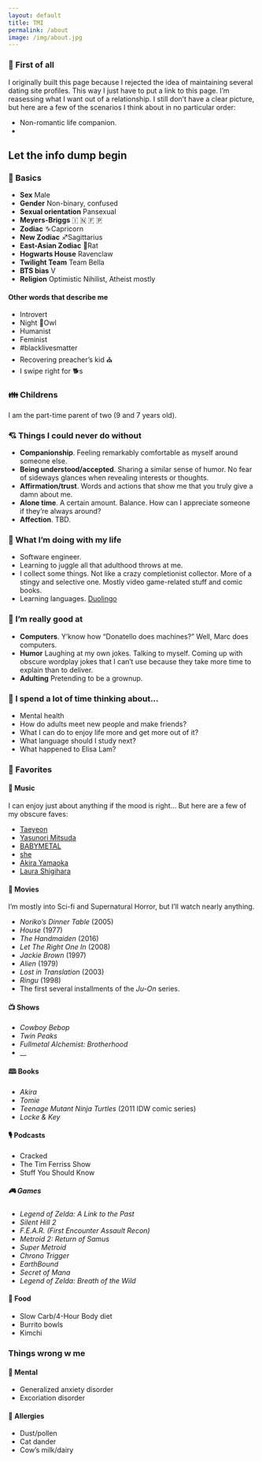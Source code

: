 ```yaml
---
layout: default
title: TMI
permalink: /about
image: /img/about.jpg
---
```


### 🏁 First of all

I originally built this page because I rejected the idea of maintaining several dating site profiles. This way I just have to put a link to this page.
I’m reasessing what I want out of a relationship. I still don’t have a clear picture, but here are a few of the scenarios I think about in no particular order:

- Non-romantic life companion.
- 

## Let the info dump begin

### 🔰 Basics

- **Sex** Male
- **Gender** Non-binary, confused
- **Sexual orientation** Pansexual
- **Meyers-Briggs** 🇮 🇳 🇫 🇵
- **Zodiac** ♑Capricorn
- **New Zodiac** ♐Sagittarius
- **East-Asian Zodiac** 🐀Rat
- **Hogwarts House** Ravenclaw
- **Twilight Team** Team Bella
- **BTS bias** V
- **Religion** Optimistic Nihilist, Atheist mostly

#### Other words that describe me

- Introvert
- Night 🦉Owl
- Humanist
- Feminist
- #blacklivesmatter
- Recovering preacher’s kid ⛪
- I swipe right for 🐕s

### 👪 Childrens

I am the part-time parent of two (9 and 7 years old).

### 💘 Things I could never do without

- **Companionship**. Feeling remarkably comfortable as myself around someone else.
- **Being understood/accepted**. Sharing a similar sense of humor. No fear of sideways glances when revealing interests or thoughts.
- **Affirmation/trust**. Words and actions that show me that you truly give a damn about me.
- **Alone time**. A certain amount. Balance. How can I appreciate someone if they’re always around?
- **Affection**. TBD.

### 💼 What I’m doing with my life

- Software engineer.
- Learning to juggle all that adulthood throws at me.
- I collect some things. Not like a crazy completionist collector. More of a stingy and selective one. Mostly video game-related stuff and comic books.
- Learning languages. [Duolingo](https://www.duolingo.com/radsectors)

### 💯 I’m really good at

- **Computers**. Y’know how “Donatello does machines?” Well, Marc does computers.
- **Humor** Laughing at my own jokes. Talking to myself. Coming up with obscure wordplay jokes that I can’t use because they take more time to explain than to deliver.
- **Adulting** Pretending to be a grownup.

### 🤔 I spend a lot of time thinking about…

- Mental health
- How do adults meet new people and make friends?
- What I can do to enjoy life more and get more out of it?
- What language should I study next?
- What happened to Elisa Lam?

### 💖 Favorites

#### 🎼 Music

I can enjoy just about anything if the mood is right… But here are a few of my obscure faves:

- [Taeyeon](https://youtu.be/im1UUY8dQIk)
- [Yasunori Mitsuda](https://en.wikipedia.org/wiki/Yasunori_Mitsuda)
- [BABYMETAL](http://www.babymetal.com)
- [she](http://www.shemusic.org)
- [Akira Yamaoka](http://www.akirayamaoka.jp)
- [Laura Shigihara](https://www.youtube.com/user/supershigi)

#### 🎦 Movies

I’m mostly into Sci-fi and Supernatural Horror, but I’ll watch nearly anything.

- _Noriko’s Dinner Table_ (2005)
- _House_ (1977)
- _The Handmaiden_ (2016)
- _Let The Right One In_ (2008)
- _Jackie Brown_ (1997)
- _Alien_ (1979)
- _Lost in Translation_ (2003)
- _Ringu_ (1998)
- The first several installments of the _Ju-On_ series.

#### 📺 Shows

- _Cowboy Bebop_
- _Twin Peaks_
- _Fullmetal Alchemist: Brotherhood_
- __

#### 🕮 Books

- _Akira_
- _Tomie_
- _Teenage Mutant Ninja Turtles_ (2011 IDW comic series)
- _Locke & Key_

#### 🎙 Podcasts

- Cracked
- The Tim Ferriss Show
- Stuff You Should Know

##### 🎮 Games

- _Legend of Zelda: A Link to the Past_
- _Silent Hill 2_
- _F.E.A.R. (First Encounter Assault Recon)_
- _Metroid 2: Return of Samus_
- _Super Metroid_
- _Chrono Trigger_
- _EarthBound_
- _Secret of Mana_
- _Legend of Zelda: Breath of the Wild_

#### 🍴 Food

- Slow Carb/4-Hour Body diet
- Burrito bowls
- Kimchi

### Things wrong w me

#### 🧠 Mental

- Generalized anxiety disorder
- Excoriation disorder

#### 🦠 Allergies

- Dust/pollen
- Cat dander
- Cow’s milk/dairy
